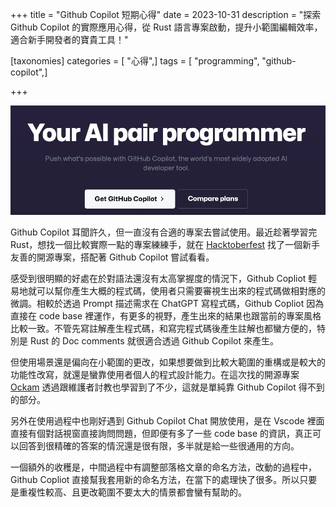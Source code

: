 +++
title = "Github Copilot 短期心得"
date = 2023-10-31
description = "探索 Github Copilot 的實際應用心得，從 Rust 語言專案啟動，提升小範圍編輯效率，適合新手開發者的寶貴工具！"

[taxonomies]
categories = [ "心得",]
tags = [ "programming", "github-copilot",]

+++

![](github-copliot.webp)

Github Copilot 耳聞許久，但一直沒有合適的專案去嘗試使用。最近趁著學習完 Rust，想找一個比較實際一點的專案練練手，就在 [Hacktoberfest](https://hacktoberfest.com/) 找了一個新手友善的開源專案，搭配著 Github Copilot 嘗試看看。

<!-- more -->

感受到很明顯的好處在於對語法還沒有太高掌握度的情況下，Github Copliot 輕易地就可以幫你產生大概的程式碼，使用者只需要審視生出來的程式碼做相對應的微調。相較於透過 Prompt 描述需求在 ChatGPT 寫程式碼，Github Copliot 因為直接在 code base 裡運作，有更多的視野，產生出來的結果也跟當前的專案風格比較一致。不管先寫註解產生程式碼，和寫完程式碼後產生註解也都蠻方便的，特別是 Rust 的 Doc comments 就很適合透過 Github Copilot 來產生。

但使用場景還是偏向在小範圍的更改，如果想要做到比較大範圍的重構或是較大的功能性改寫，就還是蠻靠使用者個人的程式設計能力。在這次找的開源專案 [Ockam](https://github.com/build-trust) 透過跟維護者討教也學習到了不少，這就是單純靠 Github Copilot 得不到的部分。

另外在使用過程中也剛好遇到 Github Copilot Chat 開放使用，是在 Vscode 裡面直接有個對話視窗直接詢問問題，但即便有多了一些 code base 的資訊，真正可以回答到很精確的答案的情況還是很有限，多半就是給一些很通用的方向。

一個額外的收穫是，中間過程中有調整部落格文章的命名方法，改動的過程中，Github Copliot 直接幫我套用新的命名方法，在當下的處理快了很多。所以只要是重複性較高、且更改範圍不要太大的情景都會蠻有幫助的。
